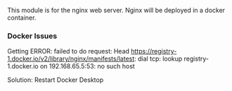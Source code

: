 This module is for the nginx web server. Nginx will be deployed in a docker container.  

### Docker Issues      
Getting ERROR: failed to do request: Head https://registry-1.docker.io/v2/library/nginx/manifests/latest: dial tcp: lookup registry-1.docker.io on 192.168.65.5:53: no such host

Solution: Restart Docker Desktop  

